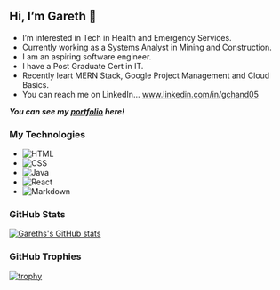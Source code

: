 <!-- add banner picture -->
## Hi, I’m Gareth 👊

- I’m interested in Tech in Health and Emergency Services.
- Currently working as a Systems Analyst in Mining and Construction.
- I am an aspiring software engineer.
- I have a Post Graduate Cert in IT.
- Recently leart MERN Stack, Google Project Management and Cloud Basics.
- You can reach me on LinkedIn... www.linkedin.com/in/gchand05

<!-- make portfolio page and link -->
***You can see my [portfolio](https://garethchandler.github.io/Portfolio/) here!***

### My Technologies
- ![HTML](https://img.shields.io/badge/-HTML5-333333?-style=flat&logo=HTML5)
- ![CSS](https://img.shields.io/badge/-css-333333?-style=flat&logo=CSS3&logoColor=157286)
- ![Java](https://img.shields.io/badge/Java-333333?style=flat&logo=java&logoColor=white)
- ![React](https://img.shields.io/badge/-ReactJs-61DAFB?logo=react&logoColor=white&style=for-the-badge)
- ![Markdown](https://img.shields.io/badge/-markdown-333333?-style=flat&logo=markdown)

### GitHub Stats
[![Gareths's GitHub stats](https://github-readme-stats.vercel.app/api?username=GarethChandler)](https://github.com/GarethChandler/github-readme-stats)

### GitHub Trophies
[![trophy](https://github-profile-trophy.vercel.app/?username=GarethChandler)](https://github.com/GarethChandler/github-profile-trophy)

<!---
GarethChandler/GarethChandler is a ✨ special ✨ repository because its `README.md` (this file) appears on your GitHub profile.
You can click the Preview link to take a look at your changes.
--->
